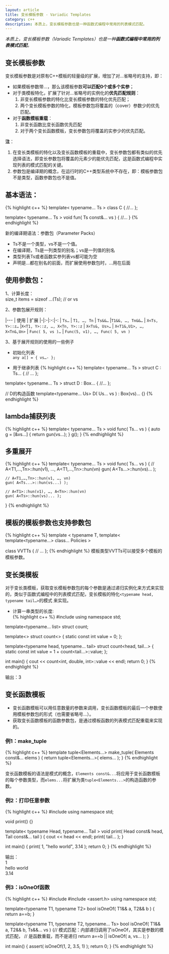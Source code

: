 ```yaml
---
layout: article
title: 变长模板参数 - Variadic Templates
category: c++
description: 本质上，变长模板参数也是一种函数式编程中常用的列表模式匹配。
---
```

*本质上，变长模板参数（Variadic Templates）也是一种**函数式编程中常用的列表模式匹配**。*

## 变长模板参数
变长模板参数是对原有C++模板的轻量级的扩展，增加了对…省略号的支持，即：

* 如果模板参数带…，那么该模板参数**可以匹配0个或多个实参**；
* 对于类模板特化，扩展了针对…省略号的实例化的**优先匹配规则**：
    1. 非变长模板参数的特化比变长模板参数的特化优先匹配；
    2. 两个变长模板参数的特化，模板参数包将覆盖的（cover）参数少的优先匹配。
* 对于**函数模板重载**：
    1. 非变长函数比变长函数优先匹配
    2. 对于两个变长函数模板，变长参数包将覆盖的实参少的优先匹配。
 
**注**：

1. 在变长类模板的特化以及变长函数模板的重载中，变长参数包都有类似的优先选择语法，即变长参数包将覆盖的元素少的能优先匹配，这是函数式编程中实现列表的模式匹配的关键。
2. 参数包是编译期的概念，在运行时的C++类型系统中不存在，即：模板参数包不是类型，函数参数包也不是值。
 
 
## 基本语法：
{% highlight c++ %}
template< typename... Ts >
class C
{
    //...
};
 
template< typename... Ts >
void fun( Ts const&... vs )
{
    //...
}
{% endhighlight %}

新的编译期语法：参数包（Parameter Packs）

* Ts不是一个类型，vs不是一个值。
* 在编译期，Ts是一列类型的别名；vs是一列值的别名
* 类型列表Ts或者函数实参列表vs都可能为空
* 声明是…都在别名的前面，而扩展使用参数包时，…用在后面
 
 
## 使用参数包：
1、计算长度：  
size_t items = sizeof ...(Ts); // or vs
 
2、参数包展开规则：  

|---
| 使用 | 扩展 
|-|:-|:-:|-:
| `Ts…` | `T1, …, Tn` 
| `Ts&&…` |`T1&&, …, Tn&&…` 
| `X<Ts, Y>::z…` |`X<T1, Y>::z, …, X<Tn, Y>::z` 
| `X<Ts&, Us>…` | `X<T1&,U1>, …, X<Tn&,Un>`
| `Func( 5, vs )…`  | `Func(5, v1), …, Func( 5, vn )`


3、基于展开规则的使用的一些例子  
* 初始化列表  
`any a[] = { vs…- };`
 
* 用于继承列表
{% highlight c++ %}
template< typename... Ts >
struct C : Ts...
{
    // ...
};
 
template< typename... Ts >
struct D : Box<Ts>...
{
    //...
};
 
// D的构造函数
template<typename... Us>
D( Us... vs ) : Box<Ts>(vs)...
{}
{% endhighlight %}

 
## lambda捕获列表
{% highlight c++ %}
template< typename... Ts >
void func( Ts... vs )
{
    auto g = [&vs...] { return gun(vs...); }
    g();
}
{% endhighlight %}
 
 
## 多重展开
{% highlight c++ %}
template< typename... Ts >
void func( Ts... vs )
{
    // A<T1,…,Tn>::hun(v1), …, A<T1,…,Tn>::hun(vn)
    gun( A<Ts...>::hun(vs)... );
 
    // A<T1,…,Tn>::hun(v1, …, vn)
    gun( A<Ts...>::hun(vs...) );
 
    // A<T1>::hun(v1), …, A<Tn>::hun(vn)
    gun( A<Ts>::hun(vs)... );
}
{% endhighlight %}


## 模板的模板参数也支持参数包
{% highlight c++ %}
template
< 
    typename T,
    template< template<typename...> class... Policies >
> 
class VVTTs
{
    // ...
};
{% endhighlight %}
模板类型VVTTs可以接受多个模板的模板参数。
 
 
## 变长类模板
对于变长类模板，获取变长模板参数包的每个参数是通过递归实例化来方式来实现的，类似于函数式编程中的列表模式匹配，变长模板的特化`<typename head, typename tail…>`的模式 来实现。
 
* 计算一串类型的长度:  
{% highlight c++ %}
#include <iostream>
using namespace std;
 
template<typename... list>
struct count;
 
template<>
struct count<>
{
    static const int value = 0;
};
 
template<typename head, typename... tail>
struct count<head, tail...>
{
    static const int value = 1 + count<tail...>::value;
};
 
int main()
{
    cout << count<int, double, int>::value << endl;
    return 0;
}
{% endhighlight %}

输出：3
 
 
## 变长函数模板
* 变长函数模板可以用任意数量的参数来调用，变长函数模板的最后一个参数使用模板参数包的形式（也需要省略号…）。
* 获取变长函数模板的函数参数包，是通过模板函数的列表模式匹配重载来实现的。
 
### 例1：make_tuple
{% highlight c++ %}
template<typename Elements...>
tuple<Elements...> make_tuple( Elements const&... elems )
{
    return tuple<Elements...>( elems... );
}
{% endhighlight %}

变长函数模板的语法是模式的概念，`Elements const&...`将应用于变长函数模板的每个参数类型，而`elems...`将扩展为类`tuple<Elements...>`的构造函数的参数。
 
 
### 例2：打印任意参数
{% highlight c++ %}
#include <iostream>
using namespace std;
 
void print() {}
 
template< typename Head, typename... Tail >
void print( Head const& head, Tail const&... tail )
{
    cout << head << endl;
    print( tail... );
}
 
int main()
{
    print( 1, "hello world", 3.14 );
    return 0;
}
{% endhighlight %}

输出：  
1  
hello world  
3.14  
 
 
### 例3：isOneOf函数
{% highlight c++ %}
#include <iostream>
#include <assert.h>
using namespace std;
 
template<typename T1, typename T2>
bool isOneOf( T1&& a, T2&& b )
{
    return a==b;
}
 
template<typename T1, typename T2, typename... Ts>
bool isOneOf( T1&& a, T2&& b, Ts&&... vs )
{// 模式匹配：内部递归调用了isOneOf，其实是参数的模式匹配，
 // 是函数重载，而不是递归
    return a==b || isOneOf( a, vs... );
}
 
int main()
{
    assert( isOneOf(1, 2, 3.5, 1) );
    return 0;
}
{% endhighlight %}

